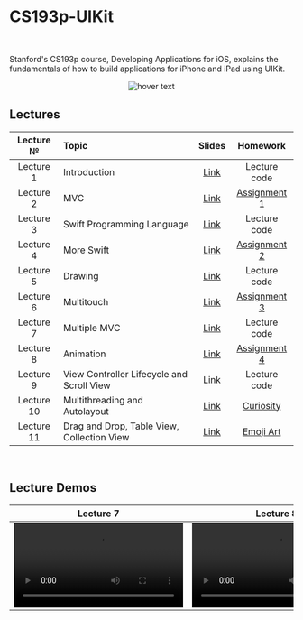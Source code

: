 # CS193p-UIKit
<br>

Stanford's CS193p course, Developing Applications for iOS, explains the fundamentals of how to build applications for iPhone and iPad using UIKit.
<p align="center">
  <img src="https://miro.medium.com/max/1200/1*UlybzoOkP5X87QLW7e7Hwg.png" title="hover text">
</p>

## Lectures
| Lecture №   | Topic                                                 | Slides                                                                                                               | Homework                                                                                 |
| :----:      | :---                                                  | :----:                                                                                                               | :----:                                                                                   | 
| Lecture 1   | Introduction                                          | [Link](https://github.com/maksim-mitrofanov/CS193p-UIKit/blob/main/Lecture%20Slides/Lecture%201%20Slides.pdf)        | Lecture code                                                                             |
| Lecture 2   | MVC                                                   | [Link](https://github.com/maksim-mitrofanov/CS193p-UIKit/blob/main/Lecture%20Slides/Lecture%202%20Slides.pdf)        | [Assignment 1](https://github.com/maksim-mitrofanov/CS193p-UIKit/tree/Assignment-1)      |
| Lecture 3   | Swift Programming Language                            | [Link](https://github.com/maksim-mitrofanov/CS193p-UIKit/blob/main/Lecture%20Slides/Lecture%203%20Slides.pdf)        | Lecture code                                                                             |
| Lecture 4   | More Swift                                            | [Link](https://github.com/maksim-mitrofanov/CS193p-UIKit/blob/main/Lecture%20Slides/Lecture%204%20Slides.pdf)        | [Assignment 2](https://github.com/maksim-mitrofanov/CS193p-UIKit/tree/Assignment-2)      |
| Lecture 5   | Drawing                                               | [Link](https://github.com/maksim-mitrofanov/CS193p-UIKit/blob/main/Lecture%20Slides/Lecture%205%20Slides.pdf)        | Lecture code                                                                             |
| Lecture 6   | Multitouch                                            | [Link](https://github.com/maksim-mitrofanov/CS193p-UIKit/blob/main/Lecture%20Slides/Lecture%206%20Slides.pdf)        | [Assignment 3](https://github.com/maksim-mitrofanov/CS193p-UIKit/tree/Assignment-3)      |
| Lecture 7   | Multiple MVC                                          | [Link](https://github.com/maksim-mitrofanov/CS193p-UIKit/blob/main/Lecture%20Slides/Lecture%207%20Slides.pdf)        | Lecture code                                                                             |
| Lecture 8   | Animation                                             | [Link](https://github.com/maksim-mitrofanov/CS193p-UIKit/blob/main/Lecture%20Slides/Lecture%208%20Slides.pdf)        | [Assignment 4](https://github.com/maksim-mitrofanov/CS193p-UIKit/tree/Assignment-4)      |
| Lecture 9   | View Controller Lifecycle and Scroll View             | [Link](https://github.com/maksim-mitrofanov/CS193p-UIKit/blob/main/Lecture%20Slides/Lecture%209%20Slides.pdf)        | Lecture code                                                                             |
| Lecture 10  | Multithreading and Autolayout                         | [Link](https://github.com/maksim-mitrofanov/CS193p-UIKit/blob/main/Lecture%20Slides/Lecture%2010%20Slides.pdf)       | [Curiosity](https://github.com/maksim-mitrofanov/CS193p-UIKit/tree/Lecture-10)        |
| Lecture 11  | Drag and Drop, Table View, Collection View            | [Link](https://github.com/maksim-mitrofanov/CS193p-UIKit/blob/main/Lecture%20Slides/Lecture%2011%20Slides.pdf)       | [Emoji Art ](https://github.com/maksim-mitrofanov/CS193p-UIKit/blob/main/Lecture%20Readmes/Lecture11_Readme.md)        |


<br>

## Lecture Demos
| Lecture 7 | Lecture 8 | Lecture 9 | Lecture 10 |
| :----:    | :----:    | :----:    | :----:     |
| <video src="https://user-images.githubusercontent.com/87092187/221263989-f70c2ab2-678b-4488-bbd0-34e039f8ab19.mov2"/>  |  <video src="https://user-images.githubusercontent.com/87092187/221263076-c424cb81-361e-48ba-9599-51136cb1bfa2.mov"/>  | <video src="https://user-images.githubusercontent.com/87092187/221262925-a32fb34d-e11c-4a43-9057-7af2a95c56f8.mov"/> |<video src="https://user-images.githubusercontent.com/87092187/221931759-d81cb55d-af74-4c87-a60d-f8b4c3ba2eae.mov"> |
